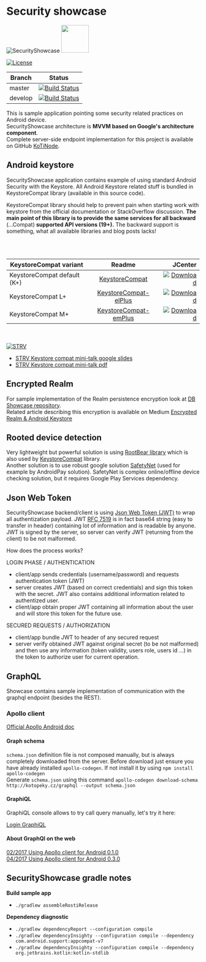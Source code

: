 # Security showcase #

![SecurityShowcase](./app/src/main/res/mipmap-hdpi/ic_launcher.png "SecurityShowcase") <a href="https://play.google.com/store/apps/details?id=cz.koto.securityshowcase"><img src="./extras/banner/google-play-badge.png" height="72"/></a>  


[![License](https://img.shields.io/badge/License-Apache%202.0-blue.svg)](https://opensource.org/licenses/Apache-2.0)

| Branch | Status |
| --- | --- |
| master | [![Build Status](https://travis-ci.org/kotomisak/security-showcase-android.svg?branch=master)](https://travis-ci.org/kotomisak/security-showcase-android) | 
| develop| [![Build Status](https://travis-ci.org/kotomisak/security-showcase-android.svg?branch=develop)](https://travis-ci.org/kotomisak/security-showcase-android) | 

This is sample application pointing some security related practices on Android device.  
SecurityShowcase architecture is **MVVM based on Google's architecture component**.  
Complete server-side endpoint implementation for this project is available on GitHub [KoTiNode](https://github.com/kotomisak/kotinode).

## Android keystore ##

SecurityShowcase application contains example of using standard Android Security with the Keystore.
All Android Keystore related stuff is bundled in KeystoreCompat library (available in this source code).

KeystoreCompat library should help to prevent pain when starting work with keystore from the official documentation
or StackOverflow discussion. **The main point of this library is to provide the same services for all backward** (...Compat) **supported API versions (19+).**
The backward support is something, what all available libraries and blog posts lacks!

<br/><br/>

| KeystoreCompat variant        | Readme  															| JCenter 											 |
| ----------------------------- |:-----------------------------------------------------------------:| --------------------------------------------------:|
| KeystoreCompat default (K+)   | [KeystoreCompat](android-keystore-compat/readme.md) 				| [ ![Download](https://api.bintray.com/packages/kotomisak/cz.koto/android-keystore-compat/images/download.svg) ](https://bintray.com/kotomisak/cz.koto/android-keystore-compat/_latestVersion) |
| KeystoreCompat L+      		| [KeystoreCompat-elPlus](android-keystore-compat-elplus/readme.md) | [ ![Download](https://api.bintray.com/packages/kotomisak/cz.koto/android-keystore-compat/images/download.svg) ](https://bintray.com/kotomisak/cz.koto/android-keystore-compat/_latestVersion) |
| KeystoreCompat M+				| [KeystoreCompat-emPlus](android-keystore-compat-emplus/readme.md) | [ ![Download](https://api.bintray.com/packages/kotomisak/cz.koto/android-keystore-compat/images/download.svg) ](https://bintray.com/kotomisak/cz.koto/android-keystore-compat/_latestVersion) |



<br/><br/>
[ ![STRV](./extras/strv-talk/STRV-Black_small.png) ](https://www.strv.com/)


* [STRV Keystore compat mini-talk google slides](https://docs.google.com/presentation/d/1KVMmK59jRQSequ_Ib157ZttFor9k14qZ3938IPxOAKg/edit?usp=sharing)
* [STRV Keystore compat mini-talk pdf](./extras/strv-talk/Android-Keystore-handling.pdf)

## Encrypted Realm ##

For sample implementation of the Realm persistence encryption look at [DB Showcase repository](https://github.com/kotomisak/db-showcase-android).  
Related article describing this encryption is available on Medium [Encrypted Realm & Android Keystore](https://medium.com/@strv/encrypted-realm-android-keystore-d4f0915905e9)

## Rooted device detection ##

Very lightweight but powerful solution is using [RootBear library](https://github.com/scottyab/rootbeer) which is also used by [KeystoreCompat](android-keystore-compat/readme.md) library.  
Another solution is to use robust google solution [SafetyNet](https://developer.android.com/training/safetynet/index.html) (used for example by AndroidPay solution). 
SafetyNet is complex online/offline device checking solution, but it requires Google Play Services dependency.

## Json Web Token ##

SecurityShowcase backend/client is using [Json Web Token (JWT)](https://jwt.io/) to wrap all authentization payload. 
JWT [RFC 7519](https://tools.ietf.org/html/rfc7519) is in fact base64 string (easy to transfer in header) containing lot of information and is readable by anyone.
JWT is signed by the server, so server can verify JWT (returning from the client) to be not malformed.  

How does the process works?

LOGIN PHASE / AUTHENTICATION
* client/app sends credentials (username/password) and requests authentication token (JWT)
* server creates JWT (based on correct credentials) and sign this token with the secret. JWT also contains additional information related to authentized user.
* client/app obtain proper JWT containing all information about the user and will store this token for the future use. 

SECURED REQUESTS / AUTHORIZATION
* client/app bundle JWT to header of any secured request
* server verify obtained JWT against original secret (to be not malformed) and then use any information (token validity, users role, users id ...) in the token to 
authorize user for current operation.

## GraphQL ##
Showcase contains sample implementation of communication with the graphql endpoint (besides the REST).

### Apollo client ###
[Official Apollo Android doc](https://github.com/apollographql/apollo-android)
#### Graph schema ####
`schema.json` definition file is not composed manually, but is always completely downloaded from the server.
Before download just ensure you have already installed `apollo-codegen`. If not install it by using `npm install apollo-codegen`  
Generate `schema.json` using this command `apollo-codegen download-schema http://kotopeky.cz/graphql --output schema.json`

#### GraphiQL ####
GraphiQL console allows to try call query manually, let's try it here:  

[Login GraphiQL](https://kotopeky.cz/graphiql/?query=query%20login(%24password%3A%20String!%2C%20%24email%3A%20String!)%20%7B%0A%20login(password%3A%24password%2C%20email%3A%24email)%20%7B%0A%20%20%20token%0A%20%20%20errorMessage%0A%20%7D%0A%7D%0A&variables=%7B%0A%20%20%22password%22%3A%20%22showcase1234%22%2C%0A%20%20%22email%22%3A%20%22security%40showcase.cz%22%0A%7D&operationName=login)


#### About GraphQl on the web ####
 [02/2017 Using Apollo client for Android 0.1.0](http://engineering.dailymotion.com/using-the-apollo-graphql-client-for-android/)  
 [04/2017 Using Apollo client for Android 0.3.0 ](https://stackoverflow.com/questions/43304986/using-the-apollo-graphql-client-for-android/43306056)	  

## SecurityShowcase gradle notes
**Build sample app**

 * `./gradlew assembleRostiRelease`

**Dependency diagnostic**

  * `./gradlew dependencyReport --configuration compile`<br/>
  * `./gradlew dependencyInsighty --configuration compile --dependency com.android.support:appcompat-v7`<br/>
  * `./gradlew dependencyInsighty --configuration compile --dependency org.jetbrains.kotlin:kotlin-stdlib`<br/>
